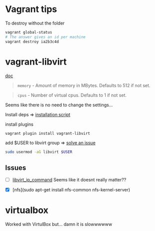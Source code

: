 # Vagrant tips
To destroy without the folder
```bash
vagrant global-status
# The answer gives an id per machine
vagrant destroy ia2b3c4d
```

# vagrant-libvirt
[doc](https://vagrant-libvirt.github.io/vagrant-libvirt/installation)

> `memory` - Amount of memory in MBytes. Defaults to 512 if not set.

> `cpus` - Number of virtual cpus. Defaults to 1 if not set.

Seems like there is no need to change the settings...

Install deps => [installation script](https://raw.githubusercontent.com/vagrant-libvirt/vagrant-libvirt-qa/refs/heads/main/scripts/install.bash)

install plugins
```bash
vagrant plugin install vagrant-libvirt
```

add $USER to libvirt group => [solve an issue](https://forums.gentoo.org/viewtopic-t-1136670-start-0.html)
```bash
sudo usermod -aG libvirt $USER
```

## Issues
- [ ] [libvirt_ip_command](https://github.com/vagrant-libvirt/vagrant-libvirt/issues/1842)
  Seems like it doesnt really matter??
- [x] [nfs](sudo apt-get install nfs-common nfs-kernel-server)


# virtualbox
Worked with VirtulBox but... damn it is slowwwwww
